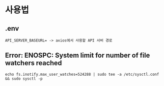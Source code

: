 # 사용법
## .env
```
API_SERVER_BASEURL= -> axios에서 사용할 API 서버 경로
```

## Error: ENOSPC: System limit for number of file watchers reached
```
echo fs.inotify.max_user_watches=524288 | sudo tee -a /etc/sysctl.conf && sudo sysctl -p
```